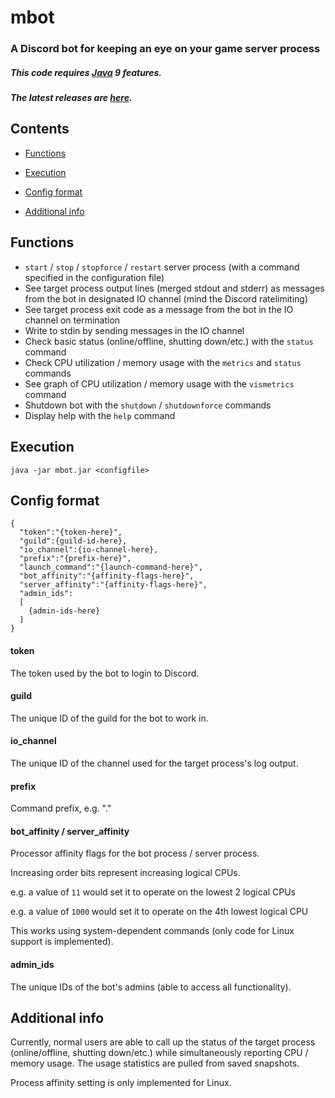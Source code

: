 # mbot

### A Discord bot for keeping an eye on your game server process

##### This code requires [Java](http://www.oracle.com/technetwork/java/javase/downloads/index.html) 9 features.

##### The latest releases are [here](https://github.com/cyriaca-technologies/mbot/releases).

## Contents

* [Functions](#functions)

* [Execution](#execution)

* [Config format](#config-format)

* [Additional info](#additional-info)

## Functions

* `start` / `stop` / `stopforce` / `restart` server process (with a command specified in the configuration file)
* See target process output lines (merged stdout and stderr) as messages from the bot in designated IO channel (mind the Discord ratelimiting)
* See target process exit code as a message from the bot in the IO channel on termination
* Write to stdin by sending messages in the IO channel
* Check basic status (online/offline, shutting down/etc.) with the `status` command
* Check CPU utilization / memory usage with the `metrics` and `status` commands
* See graph of CPU utilization / memory usage with the `vismetrics` command
* Shutdown bot with the `shutdown` / `shutdownforce` commands
* Display help with the `help` command

## Execution

`java -jar mbot.jar <configfile>`

## Config format

```
{
  "token":"{token-here}",
  "guild":{guild-id-here},
  "io_channel":{io-channel-here},
  "prefix":"{prefix-here}",
  "launch_command":"{launch-command-here}",
  "bot_affinity":"{affinity-flags-here}",
  "server_affinity":"{affinity-flags-here}",
  "admin_ids":
  [
    {admin-ids-here}
  ]
}

```

#### token

The token used by the bot to login to Discord.

#### guild

The unique ID of the guild for the bot to work in.

#### io_channel

The unique ID of the channel used for the target process's log output.

#### prefix

Command prefix, e.g. "."

#### bot_affinity / server_affinity

Processor affinity flags for the bot process / server process.

Increasing order bits represent increasing logical CPUs.

e.g. a value of `11` would set it to operate on the lowest 2 logical CPUs

e.g. a value of `1000` would set it to operate on the 4th lowest logical CPU

This works using system-dependent commands (only code for Linux support is implemented).

#### admin_ids

The unique IDs of the bot's admins (able to access all functionality).

## Additional info

Currently, normal users are able  to call up the status of the target process (online/offline, shutting down/etc.) while simultaneously reporting CPU / memory usage. The usage statistics are pulled from saved snapshots.

Process affinity setting is only implemented for Linux.